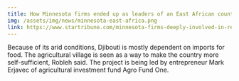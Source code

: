 ```yaml
---
title: How Minnesota firms ended up as leaders of an East African country's redevelopment efforts
img: /assets/img/news/minnesota-east-africa.png
link: https://www.startribune.com/minnesota-firms-deeply-involved-in-redeveloping-east-africa-s-djibouti/565912632/
---
```

Because of its arid conditions, Djibouti is mostly dependent on imports for food. The agricultural village is seen as a way to make the country more self-sufficient, Robleh said. The project is being led by entrepreneur Mark Erjavec of agricultural investment fund Agro Fund One. 